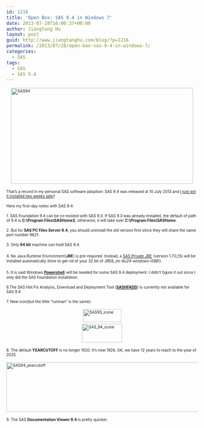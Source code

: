 ```yaml
---
id: 1216
title: 'Open Box: SAS 9.4 in Windows 7'
date: 2013-07-28T16:06:37+00:00
author: Jiangtang Hu
layout: post
guid: http://www.jiangtanghu.com/blog/?p=1216
permalink: /2013/07/28/open-box-sas-9-4-in-windows-7/
categories:
  - SAS
tags:
  - SAS
  - SAS 9.4
---
```

[<font size="1"><img style="background-image: none; border-right-width: 0px; margin: 3px auto 5px; padding-left: 0px; padding-right: 0px; display: block; float: none; border-top-width: 0px; border-bottom-width: 0px; border-left-width: 0px; padding-top: 0px" title="SAS94" border="0" alt="SAS94" src="http://www.jiangtanghu.com/blog/wp-content/uploads/2013/07/SAS94_thumb.png" width="480" height="253" /></font>](http://www.jiangtanghu.com/blog/wp-content/uploads/2013/07/SAS94.png)

<font size="1">That’s a record in my personal SAS software adoption: SAS 9.4 was released at 10 July 2013 and </font>[<font size="1">I just got it installed two weeks later</font>](http://www.jiangtanghu.com/blog/2013/07/11/catch-up-with-sas/)<font size="1">! </font>

<font size="1">Here my first-day notes with SAS 9.4:</font>

<font size="1">1. SAS Foundation 9.4 can be co-existed with SAS 9.3. If SAS 9.3 was already installed, the default of path of 9.4 is <strong>C:\Program Files\SASHome2</strong>; otherwise, it will take over <strong>C:\Program Files\SASHome</strong>.</font>

<font size="1">2. But for <strong>SAS PC Files Server 9.4</strong>, you should uninstall the old version first since they will share the same port number 9621.</font>

<font size="1">3. Only <strong>64 bit</strong> machine can hold SAS 9.4.</font>

<font size="1">4. No Java Runtime Environment(<strong>JRE</strong>) is pre-required. Instead, a </font>[<font size="1">SAS Private JRE</font>](http://support.sas.com/kb/48/548.html) <font size="1">(version 1.7.0_15) will be installed automatically (time to get rid of your 32 bit of JRE6, <em>jre-6u24-windows-i586</em>!).</font>

<font size="1">5. It is said Windows </font>[<font size="1"><strong>Powershell</strong></font>](http://support.sas.com/kb/50/123.html) <font size="1">will be needed for some SAS 9.4 deployment. I didn’t figure it out since I only did the SAS Foundation installation.</font>

<font size="1">6.The SAS Hot Fix Analysis, Download and Deployment Tool (</font>[<font size="1"><strong>SASHFADD</strong></font>](ftp://ftp.sas.com/techsup/download/hotfix/HF2/SASHFADD.html)<font size="1">) is currently not available for SAS 9.4. </font>

<font size="1">7. New icon(but the little “runman” is the same):</font>

[<font size="1"><img style="background-image: none; border-right-width: 0px; margin: 3px auto 5px; padding-left: 0px; padding-right: 0px; display: block; float: none; border-top-width: 0px; border-bottom-width: 0px; border-left-width: 0px; padding-top: 0px" title="SAS93_icone" border="0" alt="SAS93_icone" src="http://www.jiangtanghu.com/blog/wp-content/uploads/2013/07/SAS93_icone_thumb.png" width="101" height="34" /></font>](http://www.jiangtanghu.com/blog/wp-content/uploads/2013/07/SAS93_icone.png)[<font size="1"><img style="background-image: none; border-right-width: 0px; margin: 3px auto 5px; padding-left: 0px; padding-right: 0px; display: block; float: none; border-top-width: 0px; border-bottom-width: 0px; border-left-width: 0px; padding-top: 0px" title="SAS_94_icone" border="0" alt="SAS_94_icone" src="http://www.jiangtanghu.com/blog/wp-content/uploads/2013/07/SAS_94_icone_thumb.png" width="106" height="49" /></font>](http://www.jiangtanghu.com/blog/wp-content/uploads/2013/07/SAS_94_icone.png)

<font size="1">8. The default <strong>YEARCUTOFF</strong> is no longer 1920. It’s now 1926. OK, we have 12 years to reach to the year of 2025.</font>

[<font size="1"><img style="background-image: none; border-right-width: 0px; margin: 3px auto 5px; padding-left: 0px; padding-right: 0px; display: block; float: none; border-top-width: 0px; border-bottom-width: 0px; border-left-width: 0px; padding-top: 0px" title="SAS94_yearcutoff" border="0" alt="SAS94_yearcutoff" src="http://www.jiangtanghu.com/blog/wp-content/uploads/2013/07/SAS94_yearcutoff_thumb.png" width="517" height="131" /></font>](http://www.jiangtanghu.com/blog/wp-content/uploads/2013/07/SAS94_yearcutoff.png)

<font size="1">9. The SAS <strong>Documentation Viewer 9.4</strong> is pretty quicker.</font>